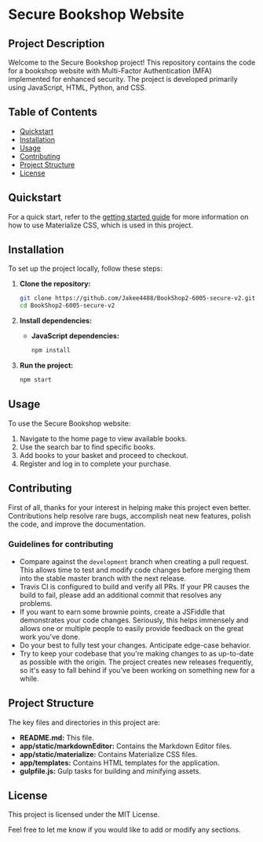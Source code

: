 # Secure Bookshop Website

## Project Description

Welcome to the Secure Bookshop project! This repository contains the code for a bookshop website with Multi-Factor Authentication (MFA) implemented for enhanced security. The project is developed primarily using JavaScript, HTML, Python, and CSS.

## Table of Contents
- [Quickstart](#quickstart)
- [Installation](#installation)
- [Usage](#usage)
- [Contributing](#contributing)
- [Project Structure](#project-structure)
- [License](#license)

## Quickstart
For a quick start, refer to the [getting started guide](http://materializecss.com/getting-started.html) for more information on how to use Materialize CSS, which is used in this project.

## Installation
To set up the project locally, follow these steps:

1. **Clone the repository:**
   ```bash
   git clone https://github.com/Jakee4488/BookShop2-6005-secure-v2.git
   cd BookShop2-6005-secure-v2
   ```

2. **Install dependencies:**
   - **JavaScript dependencies:**
     ```bash
     npm install
     ```

3. **Run the project:**
   ```bash
   npm start
   ```

## Usage
To use the Secure Bookshop website:

1. Navigate to the home page to view available books.
2. Use the search bar to find specific books.
3. Add books to your basket and proceed to checkout.
4. Register and log in to complete your purchase.

## Contributing
First of all, thanks for your interest in helping make this project even better. Contributions help resolve rare bugs, accomplish neat new features, polish the code, and improve the documentation.

### Guidelines for contributing
- Compare against the `development` branch when creating a pull request. This allows time to test and modify code changes before merging them into the stable master branch with the next release.
- Travis CI is configured to build and verify all PRs. If your PR causes the build to fail, please add an additional commit that resolves any problems.
- If you want to earn some brownie points, create a JSFiddle that demonstrates your code changes. Seriously, this helps immensely and allows one or multiple people to easily provide feedback on the great work you've done.
- Do your best to fully test your changes. Anticipate edge-case behavior.
- Try to keep your codebase that you're making changes to as up-to-date as possible with the origin. The project creates new releases frequently, so it's easy to fall behind if you've been working on something new for a while.

## Project Structure
The key files and directories in this project are:

- **README.md:** This file.
- **app/static/markdownEditor:** Contains the Markdown Editor files.
- **app/static/materialize:** Contains Materialize CSS files.
- **app/templates:** Contains HTML templates for the application.
- **gulpfile.js:** Gulp tasks for building and minifying assets.

## License
This project is licensed under the MIT License.

Feel free to let me know if you would like to add or modify any sections.
